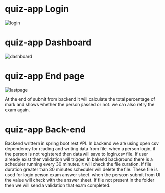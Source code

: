 # quiz-app Login
![login](https://user-images.githubusercontent.com/20945050/87860412-e84fb980-c95a-11ea-83d5-541447cd223f.png)

# quiz-app Dashboard
![dashboard](https://user-images.githubusercontent.com/20945050/87860372-a6267800-c95a-11ea-88f1-3b7d4d3f5aa9.png)

# quiz-app End page
![lastpage](https://user-images.githubusercontent.com/20945050/87860433-16cd9480-c95b-11ea-8d16-9d7e97e112b9.png)


At the end of submit from backend it will calculate the total percentage of mark and shows whether the person passed or not. we can also retry the exam again.

# quiz-app Back-end
   Backend writtern in spring boot rest API. In backend we are using open csv dependency for reading and writing data from file. when a person login, if the person is not registered then data will save to login.csv file. If user already exist then validation will trigger. In bakend background there is a scheduler running every 30 minutes. It will check the file duration. If file duration greater than 30 minutes scheduler will delete the file. These file is used for login person exam answer sheet. when the persoon submit from UI the value will check with the answer sheet. If file not present in the folder then we will send a validation that exam completed. 

